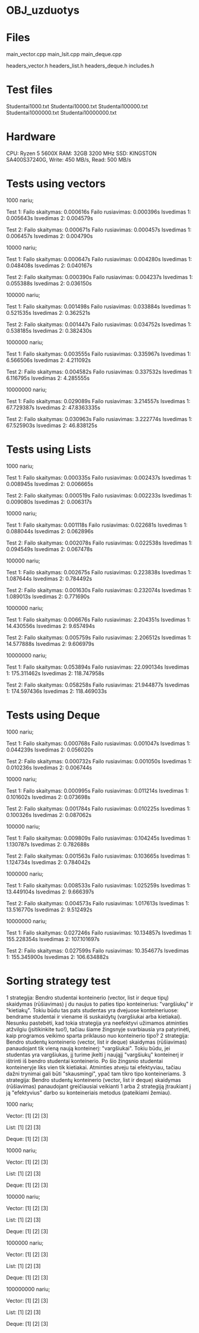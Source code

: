 # OBJ_uzduotys

# Files
main_vector.cpp
main_lsit.cpp
main_deque.cpp

headers_vector.h
headers_list.h
headers_deque.h
includes.h

# Test files
Studentai1000.txt
Studentai10000.txt
Studentai100000.txt
Studentai1000000.txt
Studentai10000000.txt

# Hardware

CPU: Ryzen 5 5600X
RAM: 32GB 3200 MHz
SSD: KINGSTON SA400S37240G, Write: 450 MB/s, Read: 500 MB/s

# Tests using vectors
1000 nariu;

Test 1:
Failo skaitymas:    0.000616s
Failo rusiavimas:   0.000396s
Isvedimas 1:        0.005643s
Isvedimas 2:        0.004579s

Test 2:
Failo skaitymas:    0.000671s
Failo rusiavimas:   0.000457s
Isvedimas 1:        0.006457s
Isvedimas 2:        0.004790s

10000 nariu;

Test 1:
Failo skaitymas:    0.000647s
Failo rusiavimas:   0.004280s
Isvedimas 1:        0.048408s
Isvedimas 2:        0.040167s

Test 2:
Failo skaitymas:    0.000390s
Failo rusiavimas:   0.004237s
Isvedimas 1:        0.055388s
Isvedimas 2:        0.036150s

100000 nariu;

Test 1:
Failo skaitymas:    0.001498s
Failo rusiavimas:   0.033884s
Isvedimas 1:        0.521535s
Isvedimas 2:        0.362521s

Test 2:
Failo skaitymas:    0.001447s
Failo rusiavimas:   0.034752s
Isvedimas 1:        0.538185s
Isvedimas 2:        0.382430s

1000000 nariu;

Test 1:
Failo skaitymas:    0.003555s
Failo rusiavimas:   0.335967s
Isvedimas 1:        6.566506s
Isvedimas 2:        4.211092s

Test 2:
Failo skaitymas:    0.004582s
Failo rusiavimas:   0.337532s
Isvedimas 1:        6.116795s
Isvedimas 2:        4.285555s

10000000 nariu;

Test 1:
Failo skaitymas:    0.029089s
Failo rusiavimas:   3.214557s
Isvedimas 1:        67.729387s
Isvedimas 2:        47.8363335s

Test 2:
Failo skaitymas:    0.030963s
Failo rusiavimas:   3.222774s
Isvedimas 1:        67.525903s
Isvedimas 2:        46.838125s

# Tests using Lists

1000 nariu;

Test 1:
Failo skaitymas:    0.000335s
Failo rusiavimas:   0.002437s
Isvedimas 1:        0.008945s
Isvedimas 2:        0.006665s

Test 2:
Failo skaitymas:    0.000519s
Failo rusiavimas:   0.002233s
Isvedimas 1:        0.009080s
Isvedimas 2:        0.006317s

10000 nariu;

Test 1:
Failo skaitymas:    0.001118s
Failo rusiavimas:   0.022681s
Isvedimas 1:        0.088044s
Isvedimas 2:        0.062896s

Test 2:
Failo skaitymas:    0.002078s
Failo rusiavimas:   0.022538s
Isvedimas 1:        0.094549s
Isvedimas 2:        0.067478s

100000 nariu;

Test 1:
Failo skaitymas:    0.002675s
Failo rusiavimas:   0.223838s
Isvedimas 1:        1.087644s
Isvedimas 2:        0.784492s

Test 2:
Failo skaitymas:    0.001630s
Failo rusiavimas:   0.232074s
Isvedimas 1:        1.089013s
Isvedimas 2:        0.771690s

1000000 nariu;

Test 1:
Failo skaitymas:    0.006676s
Failo rusiavimas:   2.204351s
Isvedimas 1:        14.430556s
Isvedimas 2:        9.657494s

Test 2:
Failo skaitymas:    0.005759s
Failo rusiavimas:   2.206512s
Isvedimas 1:        14.577888s
Isvedimas 2:        9.606979s

10000000 nariu;

Test 1:
Failo skaitymas:    0.053894s
Failo rusiavimas:   22.090134s
Isvedimas 1:        175.311462s
Isvedimas 2:        118.747958s

Test 2:
Failo skaitymas:    0.058258s
Failo rusiavimas:   21.944877s
Isvedimas 1:        174.597436s
Isvedimas 2:        118.469033s

# Tests using Deque

1000 nariu;

Test 1:
Failo skaitymas:    0.000768s
Failo rusiavimas:   0.001047s
Isvedimas 1:        0.044239s
Isvedimas 2:        0.056020s

Test 2:
Failo skaitymas:    0.000732s
Failo rusiavimas:   0.001050s
Isvedimas 1:        0.010236s
Isvedimas 2:        0.006744s

10000 nariu;

Test 1:
Failo skaitymas:    0.000995s
Failo rusiavimas:   0.011214s
Isvedimas 1:        0.101602s
Isvedimas 2:        0.073698s

Test 2:
Failo skaitymas:    0.001784s
Failo rusiavimas:   0.010225s
Isvedimas 1:        0.100326s
Isvedimas 2:        0.087062s

100000 nariu;

Test 1:
Failo skaitymas:    0.009809s
Failo rusiavimas:   0.104245s
Isvedimas 1:        1.130787s
Isvedimas 2:        0.782688s

Test 2:
Failo skaitymas:    0.001563s
Failo rusiavimas:   0.103665s
Isvedimas 1:        1.124734s
Isvedimas 2:        0.784042s

1000000 nariu;

Test 1:
Failo skaitymas:    0.008533s
Failo rusiavimas:   1.025259s
Isvedimas 1:        13.449104s
Isvedimas 2:        9.666397s

Test 2:
Failo skaitymas:    0.004573s
Failo rusiavimas:   1.017613s
Isvedimas 1:        13.516770s
Isvedimas 2:        9.512492s

10000000 nariu;

Test 1:
Failo skaitymas:    0.027246s
Failo rusiavimas:   10.134857s
Isvedimas 1:        155.228354s
Isvedimas 2:        107.101697s

Test 2:
Failo skaitymas:    0.027599s
Failo rusiavimas:   10.354677s
Isvedimas 1:        155.345900s
Isvedimas 2:        106.634882s

# Sorting strategy test

1 strategija: Bendro studentai konteinerio (vector, list ir deque tipų) skaidymas (rūšiavimas) į du naujus to paties tipo konteinerius: "vargšiukų" ir "kietiakų". Tokiu būdu tas pats studentas yra dvejuose konteineriuose: bendrame studentai ir viename iš suskaidytų (vargšiukai arba kietiakai). Nesunku pastebėti, kad tokia strategija yra neefektyvi užimamos atminties atžvilgiu (įsitikinkite tuo!), tačiau šiame žingsnyje svarbiausia yra patyrinėti, kaip programos veikimo sparta priklauso nuo konteinerio tipo?
2 strategija: Bendro studentų konteinerio (vector, list ir deque) skaidymas (rūšiavimas) panaudojant tik vieną naują konteinerį: "vargšiukai". Tokiu būdu, jei studentas yra vargšiukas, jį turime įkelti į naująjį "vargšiukų" konteinerį ir ištrinti iš bendro studentai konteinerio. Po šio žingsnio studentai konteineryje liks vien tik kietiakai. Atminties atveju tai efektyviau, tačiau dažni trynimai gali būti "skausmingi", ypač tam tikro tipo konteineriams.
3 strategija: Bendro studentų konteinerio (vector, list ir deque) skaidymas (rūšiavimas) panaudojant greičiausiai veikianti 1 arba 2 strategiją  įtraukiant į ją "efektyvius" darbo su konteineriais metodus (pateikiami žemiau).

1000 nariu;

Vector:
[1]
[2]
[3]

List:
[1]
[2]
[3]

Deque:
[1]
[2]
[3]

10000 nariu;

Vector:
[1]
[2]
[3]

List:
[1]
[2]
[3]

Deque:
[1]
[2]
[3]

100000 nariu;

Vector:
[1]
[2]
[3]

List:
[1]
[2]
[3]

Deque:
[1]
[2]
[3]

1000000 nariu;

Vector:
[1]
[2]
[3]

List:
[1]
[2]
[3]

Deque:
[1]
[2]
[3]

100000000 nariu;

Vector:
[1]
[2]
[3]

List:
[1]
[2]
[3]

Deque:
[1]
[2]
[3]
